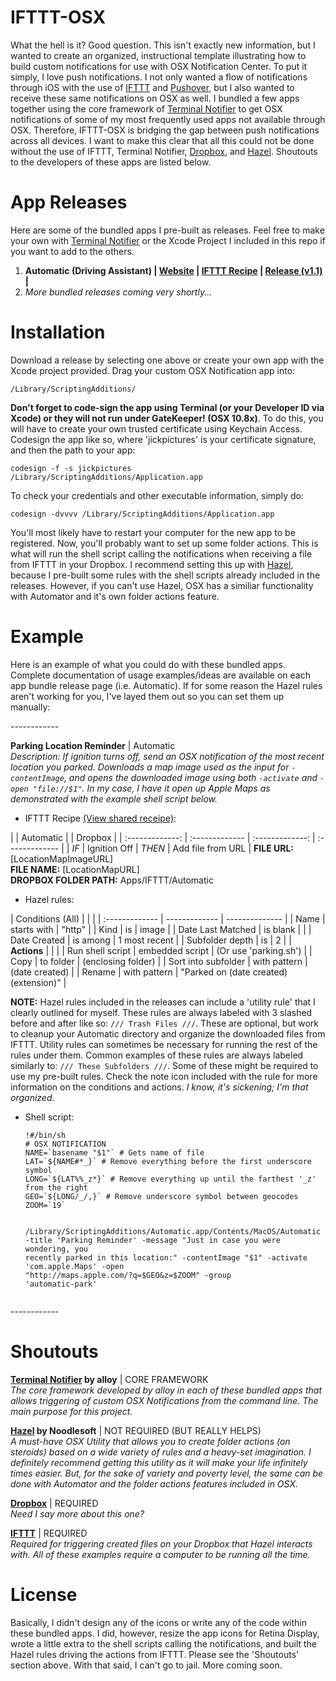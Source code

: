 IFTTT-OSX
============

What the hell is it? Good question. This isn't exactly new information, but I wanted to create an organized, instructional template illustrating how to build custom notifications for use with OSX Notification Center. To put it simply, I love push notifications. I not only wanted a flow of notifications through iOS with the use of <a href="https://ifttt.com" target="_blank">IFTTT</a> and <a href="https://www.pushover.net" target="_blank">Pushover</a>, but I also wanted to receive these same notifications on OSX as well. I bundled a few apps together using the core framework of <a href="https://github.com/alloy/terminal-notifier" target="_blank">Terminal Notifier</a> to get OSX notifications of some of my most frequently used apps not available through OSX. Therefore, IFTTT-OSX is bridging the gap between push notifications across all devices. I want to make this clear that all this could not be done without the use of IFTTT, Terminal Notifier, <a href="https://www.dropbox.com" target="_blank">Dropbox</a>, and <a href="http://www.noodlesoft.com/hazel.php" target="_blank">Hazel</a>. Shoutouts to the developers of these apps are listed below.

App Releases
============

Here are some of the bundled apps I pre-built as releases. Feel free to make your own with  <a href="https://github.com/alloy/terminal-notifier" target="_blank">Terminal Notifier</a> or the Xcode Project I included in this repo if you want to add to the others.

<ol>
<li><strong>Automatic (Driving Assistant) | <a href="http://www.automatic.com" target="_blank">Website</a> |  <a href="https://ifttt.com/recipes/193804-if-ignition-turned-off-then-notify-of-the-location-on-osx-notification-center-using-hazel" target="_blank">IFTTT Recipe</a> | <a href="https://github.com/jickpictures/IFTTT-OSX/releases/tag/v1.1">Release (v1.1)</a> |</strong></li>
<li><i>More bundled releases coming very shortly...</i></li>
</ol>

Installation
============

Download a release by selecting one above or create your own app with the Xcode project provided. Drag your custom OSX Notification app into: 
<pre><code>/Library/ScriptingAdditions/</code></pre>
<strong>Don't forget to code-sign the app using Terminal (or your Developer ID via Xcode) or they will not run under GateKeeper! (OSX 10.8x)</strong>. To do this, you will have to create your own trusted certificate using Keychain Access. Codesign the app like so, where 'jickpictures' is your certificate signature, and then the path to your app:
<pre><code>codesign -f -s jickpictures /Library/ScriptingAdditions/Application.app</code></pre>
To check your credentials and other executable information, simply do:
<pre><code>codesign -dvvvv /Library/ScriptingAdditions/Application.app</code></pre>
You'll most likely have to restart your computer for the new app to be registered. Now, you'll probably want to set up some folder actions. This is what will run the shell script calling the notifications when receiving a file from IFTTT in your Dropbox. I recommend setting this up with <a href="http://www.noodlesoft.com/hazel.php" target="_blank">Hazel</a>, because I pre-built some rules with the shell scripts already included in the releases. However, if you can't use Hazel, OSX has a similiar functionality with Automator and it's own folder actions feature.

Example
============

<p>Here is an example of what you could do with these bundled apps. Complete documentation of usage examples/ideas are available on each app bundle release page (i.e. Automatic). If for some reason the Hazel rules aren't working for you, I've layed them out so you can set them up manually:</p>
------------
<p><strong>Parking Location Reminder</strong> | Automatic<br>
<i>Description: If ignition turns off, send an OSX notification of the most recent location you parked. Downloads a map image used as the input for <code>-contentImage</code>, and opens the downloaded image using both <code>-activate</code> and <code>-open "file://$1"</code>. In my case, I have it open up Apple Maps as demonstrated with the example shell script below.</i></p>
<ul>
<li>IFTTT Recipe <a href="#" target="_blank">(View shared receipe)</a>:</li>
</ul>
| | Automatic | | Dropbox |
| :-------------: | :------------- | :-------------: | :------------- |
| <i>IF</i> | Ignition Off | <i>THEN</i> | Add file from URL |
<strong>FILE URL:</strong> [LocationMapImageURL]<br>
<strong>FILE NAME:</strong> [LocationMapURL]<br>
<strong>DROPBOX FOLDER PATH:</strong> Apps/IFTTT/Automatic
<ul>
<li>Hazel rules:</li>
</ul>
| Conditions (All) | | |
| :------------- | ------------- | -------------- |
| Name | starts with | "http" |
| Kind | is | image |
| Date Last Matched | is blank | |
| Date Created | is among | 1 most recent |
| Subfolder depth | is | 2 |
| <strong>Actions</strong> | | |
| Run shell script | embedded script | (Or use 'parking.sh') |
| Copy | to folder | (enclosing folder) |
| Sort into subfolder | with pattern | (date created) |
| Rename | with pattern | "Parked on (date created)(extension)" |
<p><strong>NOTE:</strong> Hazel rules included in the releases can include a 'utility rule' that I clearly outlined for myself. These rules are always labeled with 3 slashed before and after like so: <code>/// Trash Files ///</code>. These are optional, but work to cleanup your Automatic directory and organize the downloaded files from IFTTT. Utility rules can sometimes be necessary for running the rest of the rules under them. Common examples of these rules are always labeled similarly to: <code>/// These Subfolders ///</code>. Some of these might be required to use my pre-built rules. Check the note icon included with the rule for more information on the conditions and actions. <i>I know, it's sickening; I'm that organized.</i></p>

<ul>
<li>Shell script:</li>
<pre><code>!#/bin/sh
# OSX NOTIFICATION
NAME=`basename "$1"` # Gets name of file
LAT=`${NAME#*_}` # Remove everything before the first underscore symbol
LONG=`${LAT%%_z*}` # Remove everything up until the farthest '_z' from the right
GEO=`${LONG/_/,}` # Remove underscore symbol between geocodes
ZOOM=`19`

/Library/ScriptingAdditions/Automatic.app/Contents/MacOS/Automatic -title 'Parking Reminder' -message "Just in case you were wondering, you recently parked in this location:" -contentImage "$1" -activate 'com.apple.Maps' -open "http://maps.apple.com/?q=$GEO&z=$ZOOM" -group 'automatic-park'</code></pre>
</ul>
------------

Shoutouts
============

<p><strong><a href="https://github.com/alloy/terminal-notifier" target="_blank">Terminal Notifier</a> by alloy</strong> | CORE FRAMEWORK<br>
<i>The core framework developed by alloy in each of these bundled apps that allows triggering of custom OSX Notifications from the command line. The main purpose for this project.</i><br></p>
<p><strong><a href="http://www.noodlesoft.com/hazel.php" target="_blank">Hazel</a> by Noodlesoft</strong> | NOT REQUIRED (BUT REALLY HELPS)<br>
<i>A must-have OSX Utility that allows you to create folder actions (on steroids) based on a wide variety of rules and a heavy-set imagination. I definitely recommend getting this utility as it will make your life infinitely times easier. But, for the sake of variety and poverty level, the same can be done with Automator and the folder actions features included in OSX.</i></p>
<p><strong><a href="http://www.dropbox.com" target="_blank">Dropbox</a></strong> | REQUIRED <br>
<i>Need I say more about this one? </i></p>
<p><strong><a href="http://www.ifttt.com" target="_blank">IFTTT</a></strong> | REQUIRED <br>
<i>Required for triggering created files on your Dropbox that Hazel interacts with. All of these examples require a computer to be running all the time.</i></p>

License
============

Basically, I didn't design any of the icons or write any of the code within these bundled apps. I did, however, resize the app icons for Retina Display, wrote a little extra to the shell scripts calling the notifications, and built the Hazel rules driving the actions from IFTTT. Please see the 'Shoutouts' section above. With that said, I can't go to jail. More coming soon.
